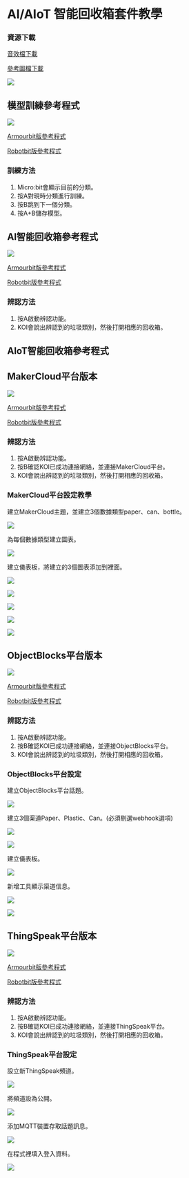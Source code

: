 # AI/AIoT 智能回收箱套件教學

### 資源下載

[音效檔下載](https://drive.google.com/file/d/1GEJpytMGa4GYDSfpvDlvfwSC0fG-qENg/view?usp=sharing)

[參考圖檔下載](https://drive.google.com/drive/folders/1l27lVZQ-IEcx-_u2yh-VkV3N75coOGbE?usp=sharing)

![](./images/a4.png)

## 模型訓練參考程式

![](./images/train_code.png)

[Armourbit版參考程式](https://makecode.microbit.org/_JrW0YiUai2r8)

[Robotbit版參考程式](https://makecode.microbit.org/_Ew7AEaDzw78e)

### 訓練方法

1. Micro:bit會顯示目前的分類。
1. 按A對現時分類進行訓練。
2. 按B跳到下一個分類。
3. 按A+B儲存模型。

## AI智能回收箱參考程式

![](./images/offline_code.png)

[Armourbit版參考程式](https://makecode.microbit.org/_PY2KHcH7WHUg)

[Robotbit版參考程式](https://makecode.microbit.org/_Kmi7b1JKW3sW)

### 辨認方法

1. 按A啟動辨認功能。
2. KOI會說出辨認到的垃圾類別，然後打開相應的回收箱。

## AIoT智能回收箱參考程式

## MakerCloud平台版本

![](./images/online_code.png)

[Armourbit版參考程式](https://makecode.microbit.org/_9M9VDt2xMPpi)

[Robotbit版參考程式](https://makecode.microbit.org/_f6YdEkFRqWkF)

### 辨認方法

1. 按A啟動辨認功能。
2. 按B確認KOI已成功連接網絡，並連接MakerCloud平台。
3. KOI會說出辨認到的垃圾類別，然後打開相應的回收箱。

### MakerCloud平台設定教學

建立MakerCloud主題，並建立3個數據類型paper、can、bottle。

![](./images/makercloud1.png)

為每個數據類型建立圖表。

![](./images/makercloud2.png)

建立儀表板，將建立的3個圖表添加到裡面。

![](./images/makercloud3.png)

![](./images/makercloud4.png)

![](./images/makercloud5.png)

![](./images/makercloud6.png)

![](./images/makercloud7.png)

## ObjectBlocks平台版本

![](./images/objectblock_code.png)

[Armourbit版參考程式](https://makecode.microbit.org/_cVo50M4YRWRP)

[Robotbit版參考程式](https://makecode.microbit.org/_LD78gk4K7iud)

### 辨認方法

1. 按A啟動辨認功能。
2. 按B確認KOI已成功連接網絡，並連接ObjectBlocks平台。
3. KOI會說出辨認到的垃圾類別，然後打開相應的回收箱。

### ObjectBlocks平台設定

建立ObjectBlocks平台話題。

![](./images/objectblocks1.png)

建立3個渠道Paper、Plastic、Can。(必須剔選webhook選項)

![](./images/objectblocks2.png)

![](./images/objectblocks3.png)

建立儀表板。

![](./images/objectblocks4.png)

新增工具顯示渠道信息。

![](./images/objectblocks5.png)

![](./images/objectblocks6.png)

## ThingSpeak平台版本

![](./images/thingspeak_code.png)

[Armourbit版參考程式](https://makecode.microbit.org/_f8eHEHJaT8MV)

[Robotbit版參考程式](https://makecode.microbit.org/_Lo5grsEu8HeX)

### 辨認方法

1. 按A啟動辨認功能。
2. 按B確認KOI已成功連接網絡，並連接ThingSpeak平台。
3. KOI會說出辨認到的垃圾類別，然後打開相應的回收箱。

### ThingSpeak平台設定

設立新ThingSpeak頻道。

![](./images/thingspeak1.png)

將頻道設為公開。

![](./images/thingspeak2.png)

添加MQTT裝置存取話題訊息。

![](./images/thingspeak3.png)

在程式裡填入登入資料。

![](./images/thingspeak4.png)